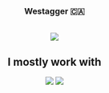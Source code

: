   <h3 align="center">Westagger 🇨🇦</h3>
  <br/>
  <div align="center">

  <img align="center" src="https://visitor-badge.laobi.icu/badge?page_id=Westagger.Westagger" />

   </div>
  <div align="center"> 
  </div>
  <h2 align="center">I mostly work with</h2>
  <div align="center">
      <img src="https://skillicons.dev/icons?i=html,css,js,lua,python,ruby" />
      <img src="https://skillicons.dev/icons?i=nextjs,redux,bootstrap,mongodb" />
  </div>
  </div>
